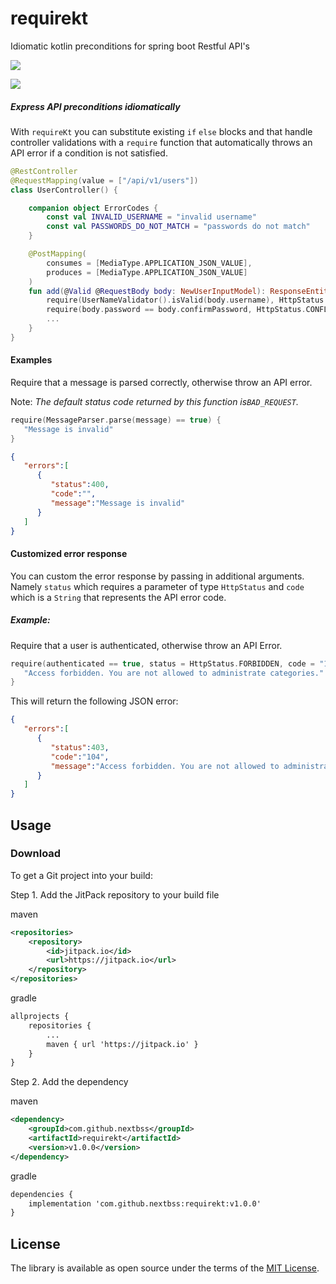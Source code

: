# requirekt
Idiomatic kotlin preconditions for spring boot Restful API's

[![](https://jitpack.io/v/nextbss/requirekt.svg)](https://jitpack.io/#nextbss/requirekt)

[![](https://img.shields.io/badge/nextbss-opensource-blue.svg)](https://www.nextbss.co.ao)

##### Express API preconditions idiomatically

With `requireKt` you can substitute existing `if` `else` blocks and that handle controller
validations with a `require` function that automatically throws an API error if a 
condition is not satisfied.

```kotlin
@RestController
@RequestMapping(value = ["/api/v1/users"])
class UserController() {

    companion object ErrorCodes {
        const val INVALID_USERNAME = "invalid username"
        const val PASSWORDS_DO_NOT_MATCH = "passwords do not match"
    }

    @PostMapping(
        consumes = [MediaType.APPLICATION_JSON_VALUE],
        produces = [MediaType.APPLICATION_JSON_VALUE]
    )
    fun add(@Valid @RequestBody body: NewUserInputModel): ResponseEntity<Any> {
        require(UserNameValidator().isValid(body.username), HttpStatus.CONFLICT) { INVALID_USERNAME }
        require(body.password == body.confirmPassword, HttpStatus.CONFLICT) { PASSWORDS_DO_NOT_MATCH }
        ...
    }
}
```

#### Examples

Require that a message is parsed correctly, otherwise throw an API error. 

Note: *The default status code returned by this function is`BAD_REQUEST`.*

```kotlin
require(MessageParser.parse(message) == true) {
   "Message is invalid"
}
```

```json
{
   "errors":[
      {
         "status":400,
         "code":"",
         "message":"Message is invalid"
      }
   ]
}
```

#### Customized error response
You can custom the error response by passing in additional arguments.
Namely `status` which requires a parameter of type `HttpStatus` and `code` which 
is a `String` that represents the API error code.

##### Example:

Require that a user is authenticated, otherwise throw an API Error.
```kotlin
require(authenticated == true, status = HttpStatus.FORBIDDEN, code = "104") {
   "Access forbidden. You are not allowed to administrate categories."
}
```

This will return the following JSON error:
```json
{
   "errors":[
      {
         "status":403,
         "code":"104",
         "message":"Access forbidden. You are not allowed to administrate categories."
      }
   ]
}
```

Usage
---------------

### Download
To get a Git project into your build:

Step 1. Add the JitPack repository to your build file

maven
```xml
<repositories>
	<repository>
		<id>jitpack.io</id>
		<url>https://jitpack.io</url>
	</repository>
</repositories>
```

gradle
```xml
allprojects {
	repositories {
		...
		maven { url 'https://jitpack.io' }
	}
}
```

Step 2. Add the dependency

maven 
```xml
<dependency>
	<groupId>com.github.nextbss</groupId>
	<artifactId>requirekt</artifactId>
	<version>v1.0.0</version>
</dependency>
```

gradle
```xml
dependencies {
    implementation 'com.github.nextbss:requirekt:v1.0.0'
}
```

License
----------------

The library is available as open source under the terms of the [MIT License](http://opensource.org/licenses/MIT).
